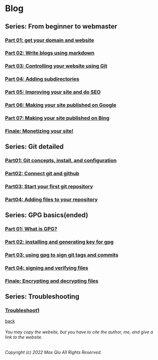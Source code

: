 # Blog
## Series: From beginner to webmaster
### [Part 01: get your domain and website](https://qqiumax.github.io/blog/get-your-github-domain/)
### [Part 02: Write blogs using markdown](https://qqiumax.github.io/blog/write-blog-using-markdown/)
### [Part 03: Controlling your website using Git](https://qqiumax.github.io/blog/controlling-using-git/)
### [Part 04: Adding subdirectories](https://qqiumax.github.io/blog/adding-directories/)
### [Part 05: Improving your site and do SEO](https://qqiumax.github.io/blog/improving-your-site/)
### [Part 06: Making your site published on Google](https://qqiumax.github.io/blog/making-your-site-on-engines/)
### [Part 07: Making your site published on Bing](https://qqiumax.github.io/blog/get-index-bing/)
### [Finale: Monetizing your site!](https://qqiumax.github.io/blog/monetize-your-site)

## Series: Git detailed
### [Part01: Git concepts, install, and configuration](https://qqiumax.github.io/blog/what-is-git/)
### [Part02: Connect git and github](https://qqiumax.github.io/blog/git-connect-github/)
### [Part03: Start your first git repository](https://qqiumax.github.io/blog/initializing-a-repo/)
### [Part04: Adding files to your repository](https://qqiumax.github.io/blog/adding-to-git-repo/)

## Series: GPG basics(ended)
### [Part 01: What is GPG?](https://qqiumax.github.io/blog/what-is-gpg/)
### [Part 02: installing and generating key for gpg](https://qqiumax.github.io/blog/installing-and-generate-key-for-gpg/)
### [Part 03: using gpg to sign git tags and commits](https://qqiumax.github.io/blog/signing-commits-and-tags/)
### [Part 04: signing and verifying files](https://qqiumax.github.io/blog/signing-files-and-verify/)
### [Finale: Encrypting and decrypting files](https://qqiumax.github.io/blog/encrypting-decrypting-files)
## Series: Troubleshooting
### [Troubleshoot1](https://qqiumax.github.io/blog/troubleshoot1/)

[back](https://qqiumax.github.io/home/)

###### You may copy the website, but you have to cite the author, me, and give a link to the website.

###### Copyright (c) 2022 Max Qiu All Rights Reserved.
